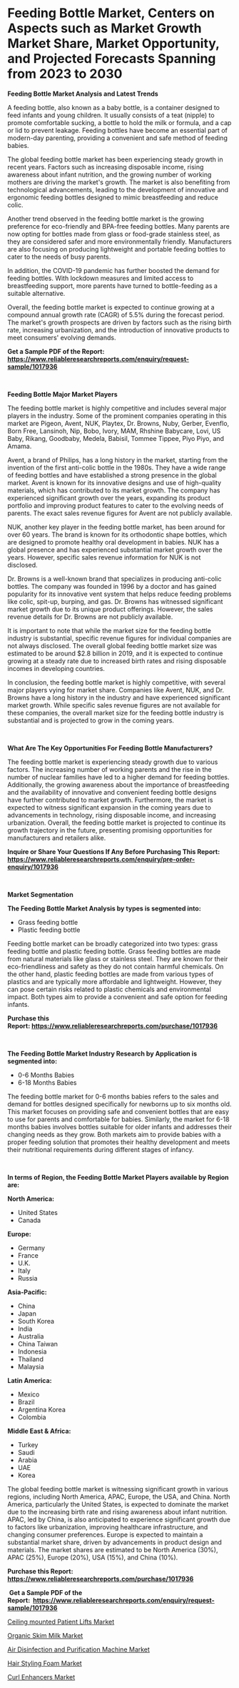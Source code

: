 <p><h1>Feeding Bottle Market, Centers on Aspects such as Market Growth Market Share, Market Opportunity, and Projected Forecasts Spanning from 2023 to 2030</h1></p><p><strong>Feeding Bottle Market Analysis and Latest Trends</strong></p>
<p><p>A feeding bottle, also known as a baby bottle, is a container designed to feed infants and young children. It usually consists of a teat (nipple) to promote comfortable sucking, a bottle to hold the milk or formula, and a cap or lid to prevent leakage. Feeding bottles have become an essential part of modern-day parenting, providing a convenient and safe method of feeding babies.</p><p>The global feeding bottle market has been experiencing steady growth in recent years. Factors such as increasing disposable income, rising awareness about infant nutrition, and the growing number of working mothers are driving the market's growth. The market is also benefiting from technological advancements, leading to the development of innovative and ergonomic feeding bottles designed to mimic breastfeeding and reduce colic.</p><p>Another trend observed in the feeding bottle market is the growing preference for eco-friendly and BPA-free feeding bottles. Many parents are now opting for bottles made from glass or food-grade stainless steel, as they are considered safer and more environmentally friendly. Manufacturers are also focusing on producing lightweight and portable feeding bottles to cater to the needs of busy parents.</p><p>In addition, the COVID-19 pandemic has further boosted the demand for feeding bottles. With lockdown measures and limited access to breastfeeding support, more parents have turned to bottle-feeding as a suitable alternative.</p><p>Overall, the feeding bottle market is expected to continue growing at a compound annual growth rate (CAGR) of 5.5% during the forecast period. The market's growth prospects are driven by factors such as the rising birth rate, increasing urbanization, and the introduction of innovative products to meet consumers' evolving demands.</p></p>
<p><strong>Get a Sample PDF of the Report:&nbsp; <a href="https://www.reliableresearchreports.com/enquiry/request-sample/1017936">https://www.reliableresearchreports.com/enquiry/request-sample/1017936</a></strong></p>
<p>&nbsp;</p>
<p><strong>Feeding Bottle Major Market Players</strong></p>
<p><p>The feeding bottle market is highly competitive and includes several major players in the industry. Some of the prominent companies operating in this market are Pigeon, Avent, NUK, Playtex, Dr. Browns, Nuby, Gerber, Evenflo, Born Free, Lansinoh, Nip, Bobo, Ivory, MAM, Rhshine Babycare, Lovi, US Baby, Rikang, Goodbaby, Medela, Babisil, Tommee Tippee, Piyo Piyo, and Amama.</p><p>Avent, a brand of Philips, has a long history in the market, starting from the invention of the first anti-colic bottle in the 1980s. They have a wide range of feeding bottles and have established a strong presence in the global market. Avent is known for its innovative designs and use of high-quality materials, which has contributed to its market growth. The company has experienced significant growth over the years, expanding its product portfolio and improving product features to cater to the evolving needs of parents. The exact sales revenue figures for Avent are not publicly available.</p><p>NUK, another key player in the feeding bottle market, has been around for over 60 years. The brand is known for its orthodontic shape bottles, which are designed to promote healthy oral development in babies. NUK has a global presence and has experienced substantial market growth over the years. However, specific sales revenue information for NUK is not disclosed.</p><p>Dr. Browns is a well-known brand that specializes in producing anti-colic bottles. The company was founded in 1996 by a doctor and has gained popularity for its innovative vent system that helps reduce feeding problems like colic, spit-up, burping, and gas. Dr. Browns has witnessed significant market growth due to its unique product offerings. However, the sales revenue details for Dr. Browns are not publicly available.</p><p>It is important to note that while the market size for the feeding bottle industry is substantial, specific revenue figures for individual companies are not always disclosed. The overall global feeding bottle market size was estimated to be around $2.8 billion in 2019, and it is expected to continue growing at a steady rate due to increased birth rates and rising disposable incomes in developing countries.</p><p>In conclusion, the feeding bottle market is highly competitive, with several major players vying for market share. Companies like Avent, NUK, and Dr. Browns have a long history in the industry and have experienced significant market growth. While specific sales revenue figures are not available for these companies, the overall market size for the feeding bottle industry is substantial and is projected to grow in the coming years.</p></p>
<p>&nbsp;</p>
<p><strong>What Are The Key Opportunities For Feeding Bottle Manufacturers?</strong></p>
<p><p>The feeding bottle market is experiencing steady growth due to various factors. The increasing number of working parents and the rise in the number of nuclear families have led to a higher demand for feeding bottles. Additionally, the growing awareness about the importance of breastfeeding and the availability of innovative and convenient feeding bottle designs have further contributed to market growth. Furthermore, the market is expected to witness significant expansion in the coming years due to advancements in technology, rising disposable income, and increasing urbanization. Overall, the feeding bottle market is projected to continue its growth trajectory in the future, presenting promising opportunities for manufacturers and retailers alike.</p></p>
<p><strong>Inquire or Share Your Questions If Any Before Purchasing This Report: <a href="https://www.reliableresearchreports.com/enquiry/pre-order-enquiry/1017936">https://www.reliableresearchreports.com/enquiry/pre-order-enquiry/1017936</a></strong></p>
<p>&nbsp;</p>
<p><strong>Market Segmentation</strong></p>
<p><strong>The Feeding Bottle Market Analysis by types is segmented into:</strong></p>
<p><ul><li>Grass feeding bottle</li><li>Plastic feeding bottle</li></ul></p>
<p><p>Feeding bottle market can be broadly categorized into two types: grass feeding bottle and plastic feeding bottle. Grass feeding bottles are made from natural materials like glass or stainless steel. They are known for their eco-friendliness and safety as they do not contain harmful chemicals. On the other hand, plastic feeding bottles are made from various types of plastics and are typically more affordable and lightweight. However, they can pose certain risks related to plastic chemicals and environmental impact. Both types aim to provide a convenient and safe option for feeding infants.</p></p>
<p><strong>Purchase this Report:&nbsp;<a href="https://www.reliableresearchreports.com/purchase/1017936">https://www.reliableresearchreports.com/purchase/1017936</a></strong></p>
<p>&nbsp;</p>
<p><strong>The Feeding Bottle Market Industry Research by Application is segmented into:</strong></p>
<p><ul><li>0-6 Months Babies</li><li>6-18 Months Babies</li></ul></p>
<p><p>The feeding bottle market for 0-6 months babies refers to the sales and demand for bottles designed specifically for newborns up to six months old. This market focuses on providing safe and convenient bottles that are easy to use for parents and comfortable for babies. Similarly, the market for 6-18 months babies involves bottles suitable for older infants and addresses their changing needs as they grow. Both markets aim to provide babies with a proper feeding solution that promotes their healthy development and meets their nutritional requirements during different stages of infancy.</p></p>
<p>&nbsp;</p>
<p><strong>In terms of Region, the Feeding Bottle Market Players available by Region are:</strong></p>
<p>
    <p> <strong> North America: </strong>
        <ul>
            <li>United States</li>
            <li>Canada</li>
        </ul>
        </p> 
    <p> <strong> Europe: </strong>
        <ul>
            <li>Germany</li>
            <li>France</li>
            <li>U.K.</li>
            <li>Italy</li>
            <li>Russia</li>
        </ul>
        </p> 
    <p> <strong> Asia-Pacific: </strong>
        <ul>
            <li>China</li>
            <li>Japan</li>
            <li>South Korea</li>
            <li>India</li>
            <li>Australia</li>
            <li>China Taiwan</li>
            <li>Indonesia</li>
            <li>Thailand</li>
            <li>Malaysia</li>
        </ul>
        </p> 
    <p> <strong> Latin America: </strong>
        <ul>
            <li>Mexico</li>
            <li>Brazil</li>
            <li>Argentina Korea</li>
            <li>Colombia</li>
        </ul>
        </p> 
    <p> <strong> Middle East & Africa: </strong>
        <ul>
            <li>Turkey</li>
            <li>Saudi</li>
            <li>Arabia</li>
            <li>UAE</li>
            <li>Korea</li>
        </ul>
    </p>
    </p>
<p><p>The global feeding bottle market is witnessing significant growth in various regions, including North America, APAC, Europe, the USA, and China. North America, particularly the United States, is expected to dominate the market due to the increasing birth rate and rising awareness about infant nutrition. APAC, led by China, is also anticipated to experience significant growth due to factors like urbanization, improving healthcare infrastructure, and changing consumer preferences. Europe is expected to maintain a substantial market share, driven by advancements in product design and materials. The market shares are estimated to be North America (30%), APAC (25%), Europe (20%), USA (15%), and China (10%).</p></p>
<p><strong>Purchase this Report: <a href="https://www.reliableresearchreports.com/purchase/1017936">https://www.reliableresearchreports.com/purchase/1017936</a></strong></p>
<p>&nbsp;<strong>Get a Sample PDF of the Report:&nbsp;&nbsp;<a href="https://www.reliableresearchreports.com/enquiry/request-sample/1017936">https://www.reliableresearchreports.com/enquiry/request-sample/1017936</a></strong></p>
<p><strong></strong></p>
<p><p><a href="https://www.reportprime.com/ceiling-mounted-patient-lifts-r9736">Ceiling mounted Patient Lifts Market</a></p><p><a href="https://medium.com/@kimwalker82/organic-skim-milk-market-size-growth-forecast-2023-2030-16262793b6bf">Organic Skim Milk Market</a></p><p><a href="https://github.com/JameTravis/Market-Research-Report-List-1/blob/main/air-disinfection-and-purification-machine-market.md">Air Disinfection and Purification Machine Market</a></p><p><a href="https://www.linkedin.com/pulse/hair-styling-foam-market-challenges-opportunities-growth-g0sxc/">Hair Styling Foam Market</a></p><p><a href="https://www.linkedin.com/pulse/curl-enhancers-market-share-amp-new-trends-analysis-report-o5vsc/">Curl Enhancers Market</a></p></p>